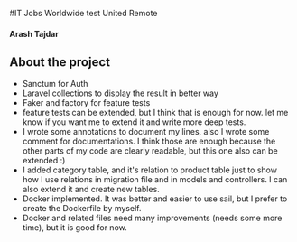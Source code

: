 #IT Jobs Worldwide test United Remote
#### Arash Tajdar

## About the project

- Sanctum for Auth
- Laravel collections to display the result in better way
- Faker and factory for feature tests
- feature tests can be extended, but I think that is enough for now. let me know if you want me to extend it and write more deep tests.
- I wrote some annotations to document my lines, also I wrote some comment for documentations. I think those are enough because the other parts of my code are clearly readable, but this one also can be extended :)
- I added category table, and it's relation to product table just to show how I use relations in migration file and in models and controllers. I can also extend it and create new tables.
- Docker implemented. It was better and easier to use sail, but I prefer to create the Dockerfile by myself.
- Docker and related files need many improvements (needs some more time), but it is good for now. 
